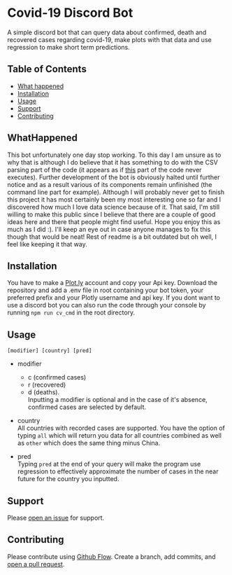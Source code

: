 # Covid-19 Discord Bot

A simple discord bot that can query data about confirmed, death and recovered cases regarding covid-19, make plots with that data and use regression to make short term predictions. 

## Table of Contents

- [What happened](#WhatHappened)
- [Installation](#installation)
- [Usage](#usage)
- [Support](#support)
- [Contributing](#contributing)

## WhatHappened

This bot unfortunately one day stop working. To this day I am unsure as to why that is although I do believe that it has something to do with the CSV parsing part of the code (it appears as if
[this](https://github.com/AntoniosBarotsis/coronaBot/blob/3a46332fef27258d70c9a0b97c610dc25a87733d/commands/cv.js#L64-L68) part of the code never executes). Further development of the bot is 
obviously halted until further notice and as a result various of its components remain unfinished (the command line part for example). Although I will probably never get to finish this project
it has most certainly been my most interesting one so far and I discovered how much I love data science because of it. That said, I'm still willing to make this public since I believe that there
are a couple of good ideas here and there that people might find useful. Hope you enjoy this as much as I did :). I'll keep an eye out in case anyone manages to fix this though that would be neat!
Rest of readme is a bit outdated but oh well, I feel like keeping it that way.

## Installation

You have to make a [Plot.ly](https://chart-studio.plot.ly/feed/#/) account and copy your Api key.
Download the repository and add a .env file in root containing your bot token, your preferred prefix and your Plotly username and api key.
If you dont want to use a discord bot you can also run the code through your console by running ``npm run cv_cmd`` in the root directory.

## Usage

``[modifier] [country] [pred]``

- modifier
   - c (confirmed cases)
   - r (recovered)
   - d (deaths). \
   Inputting a modifier is optional and in the case of it's absence, confirmed cases are selected by default.
   
- country \
    All countries with recorded cases are supported. You have the option of typing ``all`` which
    will return you data for all countries combined as well as ``other`` which does the same thing
    minus China.
    
- pred \
    Typing ``pred`` at the end of your query will make the program use regression to effectively
    approximate the number of cases in the near future for the country you inputted.
    
## Support
   
Please [open an issue](https://github.com/AntoniosBarotsis/coronaBot/issues/new) for support.

## Contributing

Please contribute using [Github Flow](https://guides.github.com/introduction/flow/). 
Create a branch, add commits, and [open a pull request](https://github.com/AntoniosBarotsis/coronaBot/compare).
